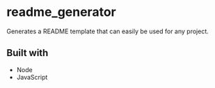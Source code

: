 # readme_generator
Generates a README template that can easily be used for any project.
## Built with
* Node
* JavaScript
